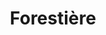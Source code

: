---
title: "Forestière"
picture: "pizza-forestiere.jpg"
ingredients:
  - " Base"
  - " Crème fraîche"
  - " Fromage à raclette"
  - " Lard"
  - " Champignons de Paris"
  - " Oignons"
  - " Poivrons"
  - " Tomate Cerise"
  - " Origan"
spicy: false
spicylevel: 0
price: "15€"
rating: 4
desc: "La Forestière, est une pizza provenant du nord de la France. Elle est composée de crème, de fromage à raclette, de lardons, de champignons, d'origan, de sel et de poivre."
---